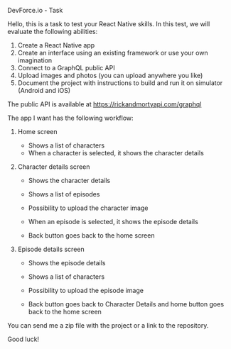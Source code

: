 DevForce.io - Task

Hello, this is a task to test your React Native skills. In this test, we will evaluate the following abilities:

1. Create a React Native app
2. Create an interface using an existing framework or use your own imagination
3. Connect to a GraphQL public API
4. Upload images and photos (you can upload anywhere you like)
5. Document the project with instructions to build and run it on simulator (Android and iOS)

The public API is available at https://rickandmortyapi.com/graphql

The app I want has the following workflow:

1. Home screen

    - Shows a list of characters
    - When a character is selected, it shows the character details


2. Character details screen

    - Shows the character details
    - Shows a list of episodes

    - Possibility to upload the character image

    - When an episode is selected, it shows the episode details

    - Back button goes back to the home screen

3. Episode details screen

    - Shows the episode details
    - Shows a list of characters

    - Possibility to upload the episode image

    - Back button goes back to Character Details and home button goes back to the home screen

You can send me a zip file with the project or a link to the repository.

Good luck!
